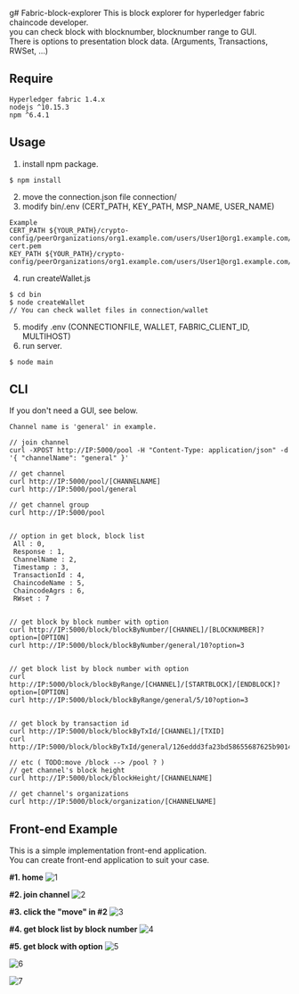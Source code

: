 g# Fabric-block-explorer
This is block explorer for hyperledger fabric chaincode developer. <br>
you can check block with blocknumber, blocknumber range to GUI. <br>
There is options to presentation block data. (Arguments, Transactions, RWSet, ...)

## Require
```
Hyperledger fabric 1.4.x 
nodejs ^10.15.3 
npm ^6.4.1 
```

## Usage

1. install npm package.
```
$ npm install
```
2. move the connection.json file  connection/ <br>
3. modify bin/.env (CERT_PATH, KEY_PATH, MSP_NAME, USER_NAME) <br>
```
Example
CERT_PATH ${YOUR_PATH}/crypto-config/peerOrganizations/org1.example.com/users/User1@org1.example.com/msp/signcerts/User1@org1.example.com-cert.pem
KEY_PATH ${YOUR_PATH}/crypto-config/peerOrganizations/org1.example.com/users/User1@org1.example.com/msp/keystore/fcd7abe157c9f318b6147a1d0ee3882822f2fe479d76d0a3857e5a987ef1bf81_sk
```
4. run createWallet.js
```
$ cd bin
$ node createWallet
// You can check wallet files in connection/wallet
```

5. modify .env (CONNECTIONFILE, WALLET, FABRIC_CLIENT_ID, MULTIHOST) <br>
6. run server.
```
$ node main
```

## CLI
If you don't need a GUI, see below. <br>

```
Channel name is 'general' in example.

// join channel
curl -XPOST http://IP:5000/pool -H "Content-Type: application/json" -d '{ "channelName": "general" }'

// get channel
curl http://IP:5000/pool/[CHANNELNAME]
curl http://IP:5000/pool/general

// get channel group
curl http://IP:5000/pool


// option in get block, block list
 All : 0,
 Response : 1,
 ChannelName : 2,
 Timestamp : 3,
 TransactionId : 4,
 ChaincodeName : 5,
 ChaincodeAgrs : 6,
 RWset : 7


// get block by block number with option
curl http://IP:5000/block/blockByNumber/[CHANNEL]/[BLOCKNUMBER]?option=[OPTION]
curl http://IP:5000/block/blockByNumber/general/10?option=3
 
 
// get block list by block number with option
curl http://IP:5000/block/blockByRange/[CHANNEL]/[STARTBLOCK]/[ENDBLOCK]?option=[OPTION]
curl http://IP:5000/block/blockByRange/general/5/10?option=3
 
 
// get block by transaction id
curl http://IP:5000/block/blockByTxId/[CHANNEL]/[TXID]
curl http://IP:5000/block/blockByTxId/general/126eddd3fa23bd58655687625b901430c43c78a49c8a709c5d7ecee7def90d93

// etc ( TODO:move /block --> /pool ? )
// get channel's block height 
curl http://IP:5000/block/blockHeight/[CHANNELNAME]

// get channel's organizations
curl http://IP:5000/block/organization/[CHANNELNAME]

```


## Front-end Example
This is a simple implementation front-end application. <br>
You can create front-end application to suit your case.

**#1. home**
![1](https://user-images.githubusercontent.com/72970043/147194964-ac4b2106-db40-4d54-b875-cf924a2711f2.PNG)

**#2. join channel**
![2](https://user-images.githubusercontent.com/72970043/147194972-cafa481f-9e61-45c2-9d0a-e007d221a0a2.PNG)

**#3. click the "move" in #2** 
![3](https://user-images.githubusercontent.com/72970043/147194973-bd84abe9-07f4-4eda-b952-4ddf05559293.PNG)

**#4. get block list by block number**
![4](https://user-images.githubusercontent.com/72970043/147194992-524fc3e4-179d-46c8-a890-f89e18a0f7b7.PNG)

**#5. get block with option**
![5](https://user-images.githubusercontent.com/72970043/147194997-fa124c7b-c6d8-4ea2-a20e-02f89e2896cd.PNG)

![6](https://user-images.githubusercontent.com/72970043/147195003-c37a28c7-35ad-4744-81ff-8e8b42889236.PNG)

![7](https://user-images.githubusercontent.com/72970043/147195008-09c183cf-2e82-421a-8ea7-6d67aa5e28b4.PNG)

